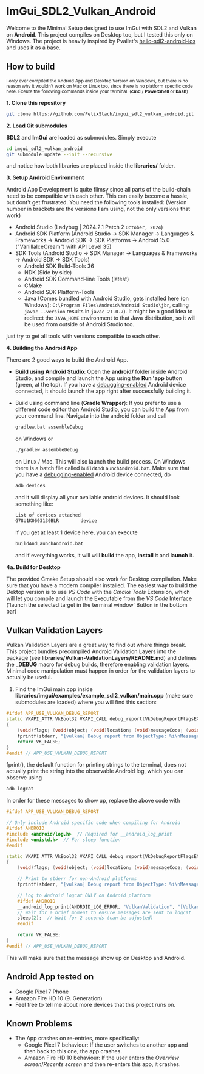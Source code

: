 # ImGui_SDL2_Vulkan_Android

Welcome to the Minimal Setup designed to use ImGui with SDL2 and Vulkan on **Android**.
This project compiles on Desktop too, but I tested this only on Windows.
The project is heavily inspired by Pvallet's [hello-sdl2-android-ios](https://github.com/pvallet/hello-sdl2-android-ios) and uses it as a base.

How to build
------------

<sub>I only ever compiled the Android App and Desktop Version on Windows, but there is no reason why it wouldn't work on Mac or Linux too, since there is no platform specific code here. Exeute the following commands inside your terminal. (**cmd** / **PowerShell** or **bash**)</sub>

**1. Clone this repository**

```bash
git clone https://github.com/FelixStach/imgui_sdl2_vulkan_android.git
```

**2. Load Git submodules**

**SDL2** and **ImGui** are loaded as submodules. Simply execute
```bash
cd imgui_sdl2_vulkan_android
git submodule update --init --recursive
```
and notice how both libraries are placed inside the **libraries/** folder.

**3. Setup Android Environment**

Android App Development is quite flimsy since all parts of the build-chain need to be compatible with each other.
This can easily become a hassle, but dont't get frustrated. You need the following tools installed: (Version number in brackets are the versions **I** am using, not the only versions that work)

 - Android Studio (Ladybug | 2024.2.1 Patch 2 `October, 2024`)
 - Android SDK Platform (Android Studio -> SDK Manager -> Languages & Frameworks -> Android SDK -> SDK Platforms ->  Android 15.0 ("VanillaIceCream") with API Level 35)
 - SDK Tools (Android Studio -> SDK Manager -> Languages & Frameworks -> Android SDK -> SDK Tools)
   - Android SDK Build-Tools 36
   - NDK (Side by side)
   - Android SDK Command-line Tools (latest)
   - CMake
   - Android SDK Platform-Tools
   - Java (Comes bundled with Android Studio, gets installed here (on Windows): `C:\Program Files\Android\Android Studio\jbr`, calling `javac --version` results in `javac 21.0.7`). It might be a good Idea to redirect the `JAVA_HOME` environment to that Java distribution, so it will be used from outside of Android Studio too.

just try to get all tools with versions compatible to each other. 

**4. Building the Android App**

There are 2 good ways to build the Android App.

- **Build using Android Studio**: Open the **android/** folder inside Android Studio, and compile and launch the App using the **Run 'app** button (green, at the top). If you have a [debugging-enabled](https://developer.android.com/studio/debug/dev-options) Android device connected, it should launch the app right after successfully building it.

- Build using command line (**Gradle Wrapper**): If you prefer to use a different code editor than Android Studio, you can build the App from your command line. Navigate into the android folder and call
  ```bash
  gradlew.bat assembleDebug
  ```
  on Windows or
  ```bash
  ./gradlew assembleDebug
  ```
  on Linux / Mac. This will also launch the build process. On Windows there is a batch file called `buildAndLaunchAndroid.bat`. Make sure that you have a [debugging-enabled](https://developer.android.com/studio/debug/dev-options) Android device connected, do
  ```bash
  adb devices
  ```
  and it will display all your available android devices. It should look something like:

  ```bash
  List of devices attached
  G78U1K0603130BLR        device
  ```
  If you get at least 1 device here, you can execute
  ```bash
  buildAndLaunchAndroid.bat
  ```
  and if everything works, it will will **build** the app, **install it** and **launch** it.

**4a. Build for Desktop**

The provided Cmake Setup should also work for Desktop compilation. Make sure that you have a modern compiler installed. The easiest way to build the Dektop version is to use *VS Code* with the *Cmake Tools* Extension, which will let you compile and launch the Executable from the *VS Code* Interface ('launch the selected target in the terminal window' Button in the bottom bar) 

Vulkan Validation Layers
------------------------

Vulkan Validation Layers are a great way to find out where things break. This project bundles precompiled Android Validation Layers into the package (see **libraries/Vulkan-ValidationLayers/README.md**) and defines the **_DEBUG** macro for debug builds, therefore enabling validation layers. Minimal code manipulation must happen in order for the validation layers to actually be useful.

 1. Find the ImGui main.cpp inside **libraries/imgui/examples/example_sdl2_vulkan/main.cpp** (make sure submodules are loaded) where you will find this section:

```cpp
#ifdef APP_USE_VULKAN_DEBUG_REPORT
static VKAPI_ATTR VkBool32 VKAPI_CALL debug_report(VkDebugReportFlagsEXT flags, VkDebugReportObjectTypeEXT objectType, uint64_t object, size_t location, int32_t messageCode, const char* pLayerPrefix, const char* pMessage, void* pUserData)
{
    (void)flags; (void)object; (void)location; (void)messageCode; (void)pUserData; (void)pLayerPrefix; // Unused arguments
    fprintf(stderr, "[vulkan] Debug report from ObjectType: %i\nMessage: %s\n\n", objectType, pMessage);
    return VK_FALSE;
}
#endif // APP_USE_VULKAN_DEBUG_REPORT
```

fprint(), the default function for printing strings to the terminal, does not actually print the string into the observable Android log, which you can observe using

```bash
adb logcat 
```

In order for these messages to show up, replace the above code with

```cpp
#ifdef APP_USE_VULKAN_DEBUG_REPORT

// Only include Android specific code when compiling for Android
#ifdef ANDROID
#include <android/log.h>  // Required for __android_log_print
#include <unistd.h>  // For sleep function
#endif

static VKAPI_ATTR VkBool32 VKAPI_CALL debug_report(VkDebugReportFlagsEXT flags, VkDebugReportObjectTypeEXT objectType, uint64_t object, size_t location, int32_t messageCode, const char* pLayerPrefix, const char* pMessage, void* pUserData)
{
    (void)flags; (void)object; (void)location; (void)messageCode; (void)pUserData; (void)pLayerPrefix; // Unused arguments

    // Print to stderr for non-Android platforms
    fprintf(stderr, "[vulkan] Debug report from ObjectType: %i\nMessage: %s\n\n", objectType, pMessage);

    // Log to Android logcat ONLY on Android platform
    #ifdef ANDROID
    __android_log_print(ANDROID_LOG_ERROR, "VulkanValidation", "[Vulkan] %s: %s", pLayerPrefix, pMessage);
    // Wait for a brief moment to ensure messages are sent to logcat
    sleep(2);  // Wait for 2 seconds (can be adjusted)
    #endif

    return VK_FALSE;
}
#endif // APP_USE_VULKAN_DEBUG_REPORT 
```

This will make sure that the message show up on Desktop and Android.

Android App tested on
---------------------
- Google Pixel 7 Phone
- Amazon Fire HD 10 (9. Generation)
- Feel free to tell me about more devices that this project runs on.

Known Problems
--------------

- The App crashes on re-entries, more specifically:
  - Google Pixel 7 behaviour: If the user switches to another app and then back to this one, the app crashes.
  - Amazon Fire HD 10 behaviour: If the user enters the *Overview screen*/*Recents screen* and then re-enters this app, it crashes.